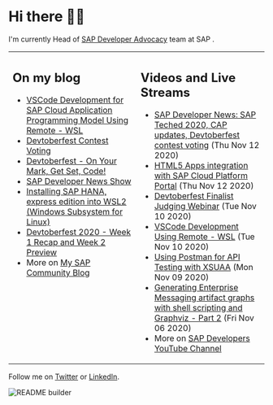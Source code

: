 
# Hi there 👋🏼

I'm currently Head of [SAP Developer Advocacy](https://developers.sap.com/) team at SAP .

<table><tr><td valign="top" width="50%">
 
## On my blog
- [VSCode Development for SAP Cloud Application Programming Model Using Remote - WSL](https://blogs.sap.com/?p=1215560) 
- [Devtoberfest Contest Voting](https://blogs.sap.com/?p=1216969) 
- [Devtoberfest - On Your Mark, Get Set, Code!](https://blogs.sap.com/?p=1208007) 
- [SAP Developer News Show](https://blogs.sap.com/?p=1194205) 
- [Installing  SAP HANA, express edition into WSL2 (Windows Subsystem for Linux)](https://blogs.sap.com/?p=1192930) 
- [Devtoberfest 2020 - Week 1 Recap and Week 2 Preview](https://blogs.sap.com/?p=1173586) 
- More on [My SAP Community Blog](https://people.sap.com/thomas.jung#content:blogposts)
</td>
  
<td valign="top" width="50%">
  
## Videos and Live Streams
- [SAP Developer News: SAP Teched 2020, CAP updates, Devtoberfest contest voting](https://www.youtube.com/watch?v=Ckq_hrq24jU) (Thu Nov 12 2020)
- [HTML5 Apps integration with SAP Cloud Platform Portal](https://www.youtube.com/watch?v=UbrwbFtaZak) (Thu Nov 12 2020)
- [Devtoberfest Finalist Judging Webinar](https://www.youtube.com/watch?v=SxHD2P6kbLk) (Tue Nov 10 2020)
- [VSCode Development Using Remote - WSL](https://www.youtube.com/watch?v=tzrHsa2ketc) (Tue Nov 10 2020)
- [Using Postman for API Testing with XSUAA](https://www.youtube.com/watch?v=FqVekMHviTc) (Mon Nov 09 2020)
- [Generating Enterprise Messaging artifact graphs with shell scripting and Graphviz - Part 2](https://www.youtube.com/watch?v=eP2bSC94mk8) (Fri Nov 06 2020)
- More on [SAP Developers YouTube Channel](https://www.youtube.com/channel/UCNfmelKDrvRmjYwSi9yvrMg)
</td></tr></table>

Follow me on [Twitter](https://twitter.com/thomas_jung) or [LinkedIn](https://www.linkedin.com/in/thomasjungsap/).

![README builder](https://github.com/jung-thomas/jung-thomas/workflows/README%20builder/badge.svg)


